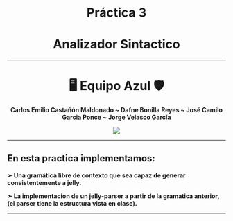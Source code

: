 
<div align="center">
  

# **Práctica 3**

# **Analizador Sintactico**


---

# 🖥️ **Equipo Azul** 🛡️

</div>


<div align="center">

<b> Carlos Emilio Castañón Maldonado ~ Dafne Bonilla Reyes ~ José Camilo Garcia Ponce  ~ Jorge Velasco García

</div>




<div align="center">

[![](https://media.giphy.com/media/v1.Y2lkPTc5MGI3NjExdG1wa2VtcDZqOHkxN3dzNnBkaHN6ZG9kMTduYnhoM21uazBldjliNiZlcD12MV9pbnRlcm5hbF9naWZfYnlfaWQmY3Q9Zw/3oKIPs1EVbbNZYq7EA/giphy.gif)](https://www.youtube.com/watch?v=4xnsmyI5KMQ)

</div>

-------------

## **En esta practica implementamos:**

➣ Una gramática libre de contexto que sea capaz de generar consistentemente a jelly.

➣ La implementacion de un jelly-parser a partir de la gramatica anterior, (el parser tiene la estructura vista en clase).

-------------

